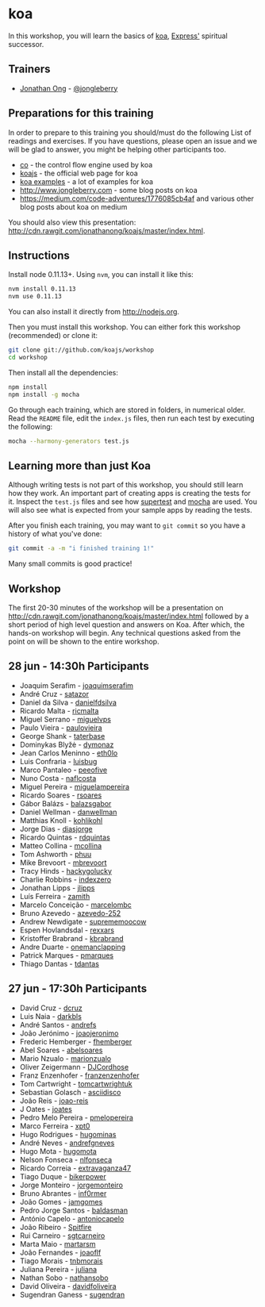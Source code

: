 # koa

In this workshop, you will learn the basics of [koa](https://github.com/koajs/koa), [Express'](https://github.com/visionmedia/express) spiritual successor.

## Trainers

* [Jonathan Ong](https://github.com/jonathanong) - [@jongleberry](https://twitter.com/jongleberry)

## Preparations for this training

In order to prepare to this training you should/must do the following List of readings and exercises. If you have questions, please open an issue and we will be glad to answer, you might be helping other participants too.

- [co](https://github.com/visionmedia/co) - the control flow engine used by koa
- [koajs](http://koajs.com) - the official web page for koa
- [koa examples](https://github.com/koajs/examples) - a lot of examples for koa
- http://www.jongleberry.com - some blog posts on koa
- https://medium.com/code-adventures/1776085cb4af and various other blog posts about koa on medium

You should also view this presentation: http://cdn.rawgit.com/jonathanong/koajs/master/index.html.

## Instructions

Install node 0.11.13+. Using `nvm`, you can install it like this:

```bash
nvm install 0.11.13
nvm use 0.11.13
```

You can also install it directly from http://nodejs.org.

Then you must install this workshop.
You can either fork this workshop (recommended) or clone it:

```bash
git clone git://github.com/koajs/workshop
cd workshop
```

Then install all the dependencies:

```bash
npm install
npm install -g mocha
```

Go through each training, which are stored in folders, in numerical older.
Read the `README` file, edit the `index.js` files, then run each test by executing the following:

```bash
mocha --harmony-generators test.js
```

## Learning more than just Koa

Although writing tests is not part of this workshop,
you should still learn how they work.
An important part of creating apps is creating the tests for it.
Inspect the `test.js` files and see how [supertest](https://github.com/visionmedia/supertest)
and [mocha](https://github.com/visionmedia/mocha) are used.
You will also see what is expected from your sample apps by reading the tests.

After you finish each training,
you may want to `git commit` so you have a history of what you've done:

```bash
git commit -a -m "i finished training 1!"
```

Many small commits is good practice!

## Workshop

The first 20-30 minutes of the workshop will be a presentation on http://cdn.rawgit.com/jonathanong/koajs/master/index.html followed by a short period of high level question and answers on Koa.
After which, the hands-on workshop will begin.
Any technical questions asked from the point on will be shown to the entire workshop.

## 28 jun - 14:30h Participants

- Joaquim Serafim - [joaquimserafim](https://github.com/joaquimserafim)
- André Cruz - [satazor](https://github.com/satazor)
- Daniel da Silva - [danielfdsilva](https://github.com/danielfdsilva)
- Ricardo Malta - [ricmalta](https://github.com/ricmalta)
- Miguel Serrano - [miguelvps](https://github.com/miguelvps)
- Paulo Vieira - [paulovieira](https://github.com/paulovieira)
- George Shank - [taterbase](https://github.com/taterbase)
- Dominykas Blyžė - [dymonaz](https://github.com/dymonaz)
- Jean Carlos Meninno - [eth0lo](https://github.com/eth0lo)
- Luis Confraria - [luisbug](https://github.com/luisbug)
- Marco Pantaleo - [peeofive](https://github.com/peeofive)
- Nuno Costa - [naflcosta](https://github.com/naflcosta)
- Miguel Pereira - [miguelampereira](https://github.com/miguelampereira)
- Ricardo Soares - [rsoares](https://github.com/rsoares)
- Gábor Balázs - [balazsgabor](https://github.com/balazsgabor)
- Daniel Wellman - [danwellman](https://github.com/danwellman)
- Matthias Knoll - [kohlikohl](https://github.com/kohlikohl)
- Jorge Dias - [diasjorge](https://github.com/diasjorge)
- Ricardo Quintas - [rdquintas](https://github.com/rdquintas)
- Matteo Collina - [mcollina](https://github.com/mcollina)
- Tom Ashworth - [phuu](https://github.com/phuu)
- Mike Brevoort - [mbrevoort](https://github.com/mbrevoort)
- Tracy Hinds - [hackygolucky](https://github.com/hackygolucky)
- Charlie Robbins - [indexzero](https://github.com/indexzero)
- Jonathan Lipps - [jlipps](https://github.com/jlipps)
- Luís Ferreira - [zamith](https://github.com/zamith)
- Marcelo Conceição - [marcelombc](https://github.com/marcelombc)
- Bruno Azevedo - [azevedo-252](https://github.com/azevedo-252)
- Andrew Newdigate - [suprememoocow](https://github.com/suprememoocow)
- Espen Hovlandsdal  - [rexxars](https://github.com/rexxars)
- Kristoffer Brabrand - [kbrabrand](https://github.com/kbrabrand)
- Andre Duarte - [onemanclapping](https://github.com/onemanclapping)
- Patrick Marques - [pmarques](https://github.com/pmarques)
- Thiago Dantas - [tdantas](https://github.com/tdantas)

## 27 jun - 17:30h Participants

- David Cruz - [dcruz](https://github.com/dcruz)
- Luis Naia - [darkbls](https://github.com/darkbls)
- André Santos - [andrefs](https://github.com/andrefs)
- João Jerónimo - [joaojeronimo](https://github.com/joaojeronimo)
- Frederic Hemberger - [fhemberger](https://github.com/fhemberger)
- Abel Soares - [abelsoares](https://github.com/abelsoares)
- Mario Nzualo - [marionzualo](https://github.com/marionzualo)
- Oliver Zeigermann - [DJCordhose](https://github.com/DJCordhose)
- Franz Enzenhofer - [franzenzenhofer](https://github.com/franzenzenhofer)
- Tom Cartwright - [tomcartwrightuk](https://github.com/tomcartwrightuk)
- Sebastian Golasch - [asciidisco](https://github.com/asciidisco)
- João Reis - [joao-reis](https://github.com/joao-reis)
- J Oates - [joates](https://github.com/joates)
- Pedro Melo Pereira - [pmelopereira](https://github.com/pmelopereira)
- Marco Ferreira - [xpt0](https://github.com/xpt0)
- Hugo Rodrigues - [hugominas](https://github.com/hugominas)
- André Neves - [andrefgneves](https://github.com/andrefgneves)
- Hugo Mota - [hugomota](https://github.com/hugomota)
- Nelson Fonseca - [nlfonseca](https://github.com/nlfonseca)
- Ricardo Correia - [extravaganza47](https://github.com/extravaganza47)
- Tiago Duque - [bikerpower](https://github.com/bikerpower)
- Jorge Monteiro - [jorgemonteiro](https://github.com/jorgemonteiro)
- Bruno Abrantes - [inf0rmer](https://github.com/inf0rmer)
- João Gomes - [jamgomes](https://github.com/jamgomes)
- Pedro Jorge Santos - [baldasman](https://github.com/baldasman)
- António Capelo - [antoniocapelo](https://github.com/antoniocapelo)
- João Ribeiro - [Spitfire](https://github.com/Spitfire)
- Rui Carneiro - [sgtcarneiro](https://github.com/sgtcarneiro)
- Marta Maio - [martarsm](https://github.com/martarsm)
- João Fernandes - [joaoflf](https://github.com/joaoflf)
- Tiago Morais - [tnbmorais](https://github.com/tnbmorais)
- Juliana Pereira - [juliana](https://github.com/juliana)
- Nathan Sobo - [nathansobo](https://github.com/nathansobo)
- David Oliveira - [davidfoliveira](https://github.com/davidfoliveira)
- Sugendran Ganess - [sugendran](https://github.com/sugendran)
